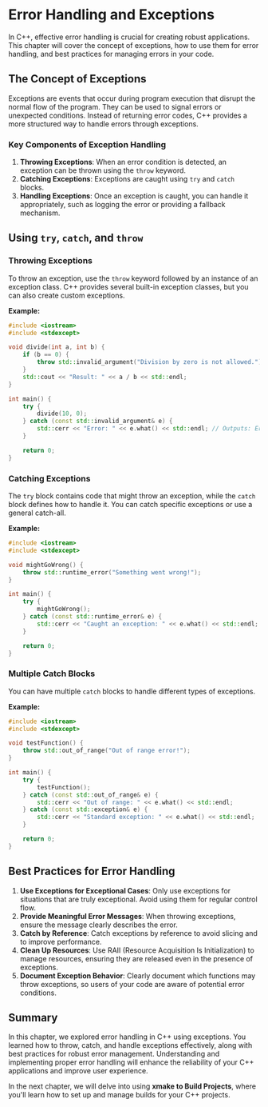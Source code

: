 # Error Handling and Exceptions

In C++, effective error handling is crucial for creating robust applications. This chapter will cover the concept of exceptions, how to use them for error handling, and best practices for managing errors in your code.

## The Concept of Exceptions

Exceptions are events that occur during program execution that disrupt the normal flow of the program. They can be used to signal errors or unexpected conditions. Instead of returning error codes, C++ provides a more structured way to handle errors through exceptions.

### Key Components of Exception Handling

1. **Throwing Exceptions**: When an error condition is detected, an exception can be thrown using the `throw` keyword.
2. **Catching Exceptions**: Exceptions are caught using `try` and `catch` blocks.
3. **Handling Exceptions**: Once an exception is caught, you can handle it appropriately, such as logging the error or providing a fallback mechanism.

## Using `try`, `catch`, and `throw`

### Throwing Exceptions

To throw an exception, use the `throw` keyword followed by an instance of an exception class. C++ provides several built-in exception classes, but you can also create custom exceptions.

**Example:**

```cpp
#include <iostream>
#include <stdexcept>

void divide(int a, int b) {
    if (b == 0) {
        throw std::invalid_argument("Division by zero is not allowed.");
    }
    std::cout << "Result: " << a / b << std::endl;
}

int main() {
    try {
        divide(10, 0);
    } catch (const std::invalid_argument& e) {
        std::cerr << "Error: " << e.what() << std::endl; // Outputs: Error: Division by zero is not allowed.
    }

    return 0;
}
```

### Catching Exceptions

The `try` block contains code that might throw an exception, while the `catch` block defines how to handle it. You can catch specific exceptions or use a general catch-all.

**Example:**

```cpp
#include <iostream>
#include <stdexcept>

void mightGoWrong() {
    throw std::runtime_error("Something went wrong!");
}

int main() {
    try {
        mightGoWrong();
    } catch (const std::runtime_error& e) {
        std::cerr << "Caught an exception: " << e.what() << std::endl; // Outputs: Caught an exception: Something went wrong!
    }

    return 0;
}
```

### Multiple Catch Blocks

You can have multiple `catch` blocks to handle different types of exceptions.

**Example:**

```cpp
#include <iostream>
#include <stdexcept>

void testFunction() {
    throw std::out_of_range("Out of range error!");
}

int main() {
    try {
        testFunction();
    } catch (const std::out_of_range& e) {
        std::cerr << "Out of range: " << e.what() << std::endl;
    } catch (const std::exception& e) {
        std::cerr << "Standard exception: " << e.what() << std::endl;
    }

    return 0;
}
```

## Best Practices for Error Handling

1. **Use Exceptions for Exceptional Cases**: Only use exceptions for situations that are truly exceptional. Avoid using them for regular control flow.
2. **Provide Meaningful Error Messages**: When throwing exceptions, ensure the message clearly describes the error.
3. **Catch by Reference**: Catch exceptions by reference to avoid slicing and to improve performance.
4. **Clean Up Resources**: Use RAII (Resource Acquisition Is Initialization) to manage resources, ensuring they are released even in the presence of exceptions.
5. **Document Exception Behavior**: Clearly document which functions may throw exceptions, so users of your code are aware of potential error conditions.

## Summary

In this chapter, we explored error handling in C++ using exceptions. You learned how to throw, catch, and handle exceptions effectively, along with best practices for robust error management. Understanding and implementing proper error handling will enhance the reliability of your C++ applications and improve user experience. 

In the next chapter, we will delve into using **xmake to Build Projects**, where you'll learn how to set up and manage builds for your C++ projects.
